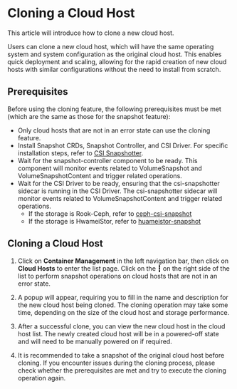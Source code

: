 # Cloning a Cloud Host

This article will introduce how to clone a new cloud host.

Users can clone a new cloud host, which will have the same operating system and system configuration as the original cloud host. This enables quick deployment and scaling, allowing for the rapid creation of new cloud hosts with similar configurations without the need to install from scratch.

## Prerequisites

Before using the cloning feature, the following prerequisites must be met (which are the same as those for the snapshot feature):

- Only cloud hosts that are not in an error state can use the cloning feature.
- Install Snapshot CRDs, Snapshot Controller, and CSI Driver.
  For specific installation steps, refer to [CSI Snapshotter](https://github.com/kubernetes-csi/external-snapshotter?tab=readme-ov-file#usage).
- Wait for the snapshot-controller component to be ready. This component will monitor events related to VolumeSnapshot and VolumeSnapshotContent and trigger related operations.
- Wait for the CSI Driver to be ready, ensuring that the csi-snapshotter sidecar is running in the CSI Driver. The csi-snapshotter sidecar will monitor events related to VolumeSnapshotContent and trigger related operations.
    - If the storage is Rook-Ceph, refer to [ceph-csi-snapshot](https://rook.io/docs/rook/latest-release/Storage-Configuration/Ceph-CSI/ceph-csi-snapshot/)
    - If the storage is HwameiStor, refer to [huameistor-snapshot](https://hwameistor.io/cn/docs/volumes/volume_snapshot)

## Cloning a Cloud Host

1. Click on __Container Management__ in the left navigation bar, then click on __Cloud Hosts__ to enter the list page. Click on the __┇__ on the right side of the list to perform snapshot operations on cloud hosts that are not in an error state.


2. A popup will appear, requiring you to fill in the name and description for the new cloud host being cloned. The cloning operation may take some time, depending on the size of the cloud host and storage performance.


3. After a successful clone, you can view the new cloud host in the cloud host list. The newly created cloud host will be in a powered-off state and will need to be manually powered on if required.



4. It is recommended to take a snapshot of the original cloud host before cloning. If you encounter issues during the cloning process, please check whether the prerequisites are met and try to execute the cloning operation again.

